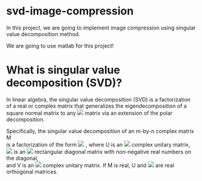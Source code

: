 # svd-image-compression


In this project, we are going to implement image compression using singular value decomposition method.


We are going to use matlab for this project!


# What is singular value decomposition (SVD)?


In linear algebra, the singular value decomposition (SVD) is a factorization of a real or complex matrix that generalizes the eigendecomposition of a  square normal matrix to any <img src="https://latex.codecogs.com/svg.latex?\normalsize&space;m \times n"/> matrix  via an extension of the polar decomposition.


Specifically, the singular value decomposition of an m-by-n complex matrix M<br> is a factorization of the form <img src="https://latex.codecogs.com/svg.latex?\normalsize&space;U \Sigma V^{*}" /> , where U is an <img src="https://latex.codecogs.com/svg.latex?\normalsize&space;m \times m"/> complex unitary matrix, <img src="https://latex.codecogs.com/svg.latex?\normalsize&space;\Sigma "/>  is an <img src="https://latex.codecogs.com/svg.latex?\normalsize&space;m \times n"/> rectangular diagonal matrix with non-negative real numbers on the diagonal, <br>and V is an <img src="https://latex.codecogs.com/svg.latex?\normalsize&space;n \times n"/>  complex unitary matrix. If M is real, U and <img src="https://latex.codecogs.com/svg.latex?\normalsize&space;V^{T} = V^{*}"/> are real orthogonal matrices.
